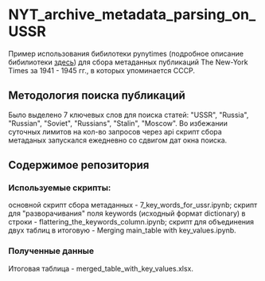 # NYT_archive_metadata_parsing_on_USSR
Пример использования бибилотеки pynytimes (подробное описание бибилиотеки [здесь](https://github.com/michadenheijer/pynytimes/tree/0.8.0))  для сбора метаданных публикаций The New-York Times за 1941 - 1945 гг., в которых упоминается СССР.
## Методология поиска публикаций
Было выделено 7 ключевых слов для поиска статей: "USSR", "Russia", "Russian", "Soviet", "Russians", "Stalin", "Moscow". Во избежании суточных лимитов на кол-во запросов через api скрипт сбора метаданых запускался ежедневно со сдвигом дат окна поиска.

## Содержимое репозитория
### Используемые скрипты:
основной скрипт сбора метаданных - 7_key_words_for_ussr.ipynb;
скрипт для "разворачивания" поля keywords (исходный формат dictionary) в строки - flattering_the_keywords_column.ipynb;
скрипт для объединения двух таблиц в итоговую - Merging main_table with key_values.ipynb.

### Полученные данные
Итоговая таблица - merged_table_with_key_values.xlsx.
